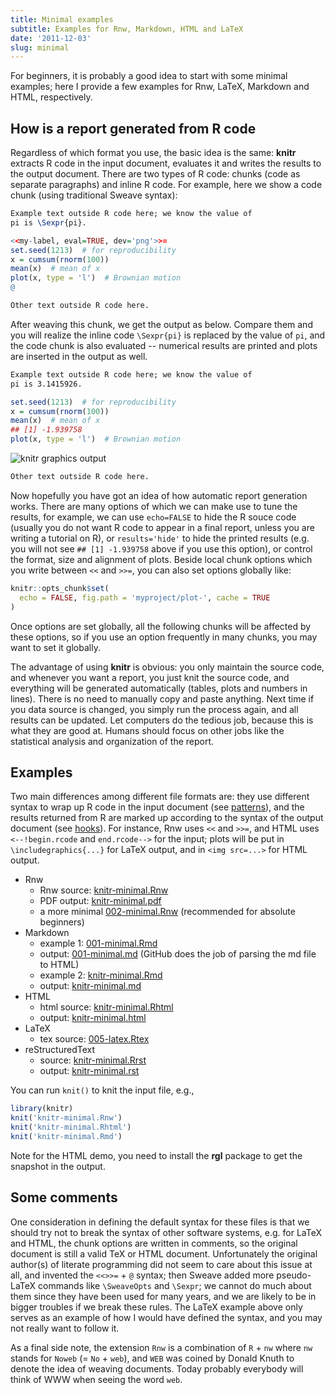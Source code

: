 ```yaml
---
title: Minimal examples
subtitle: Examples for Rnw, Markdown, HTML and LaTeX
date: '2011-12-03'
slug: minimal
---
```


For beginners, it is probably a good idea to start with some minimal examples; here I provide a few examples for Rnw, LaTeX, Markdown and HTML, respectively.

## How is a report generated from R code

Regardless of which format you use, the basic idea is the same: **knitr** extracts R code in the input document, evaluates it and writes the results to the output document. There are two types of R code: chunks (code as separate paragraphs) and inline R code. For example, here we show a code chunk (using traditional Sweave syntax):

```tex 
Example text outside R code here; we know the value of
pi is \Sexpr{pi}.
```
```r 
<<my-label, eval=TRUE, dev='png'>>=
set.seed(1213)  # for reproducibility
x = cumsum(rnorm(100))
mean(x)  # mean of x
plot(x, type = 'l')  # Brownian motion
@
```
```tex
Other text outside R code here.
```

After weaving this chunk, we get the output as below. Compare them and you will realize the inline code `\Sexpr{pi}` is replaced by the value of `pi`, and the code chunk is also evaluated -- numerical results are printed and plots are inserted in the output as well.

```tex
Example text outside R code here; we know the value of
pi is 3.1415926.
```
```r 
set.seed(1213)  # for reproducibility
x = cumsum(rnorm(100))
mean(x)  # mean of x
## [1] -1.939758
plot(x, type = 'l')  # Brownian motion
```
![knitr graphics output](https://db.yihui.org/imgur/ODApG.png)
```tex
Other text outside R code here.
```

Now hopefully you have got an idea of how automatic report generation works. There are many options of which we can make use to tune the results, for example, we can use `echo=FALSE` to hide the R souce code (usually you do not want R code to appear in a final report, unless you are writing a tutorial on R), or `results='hide'` to hide the printed results (e.g. you will not see `## [1] -1.939758` above if you use this option), or control the format, size and alignment of plots. Beside local chunk options which you write between `<<` and `>>=`, you can also set options globally like:

```r 
knitr::opts_chunk$set(
  echo = FALSE, fig.path = 'myproject/plot-', cache = TRUE
)
```

Once options are set globally, all the following chunks will be affected by these options, so if you use an option frequently in many chunks, you may want to set it globally.

The advantage of using **knitr** is obvious: you only maintain the source code, and whenever you want a report, you just knit the source code, and everything will be generated automatically (tables, plots and numbers in lines). There is no need to manually copy and paste anything. Next time if you data source is changed, you simply run the process again, and all results can be updated. Let computers do the tedious job, because this is what they are good at. Humans should focus on other jobs like the statistical analysis and organization of the report.

## Examples

Two main differences among different file formats are: they use different syntax to wrap up R code in the input document (see [patterns](../../patterns)), and the results returned from R are marked up according to the syntax of the output document (see [hooks](../../hooks)). For instance, Rnw uses `<<` and `>>=`, and HTML uses `<--!begin.rcode` and `end.rcode-->` for the input; plots will be put in `\includegraphics{...}` for LaTeX output, and in `<img src=...>` for HTML output.

- Rnw
  - Rnw source: [knitr-minimal.Rnw](https://github.com/yihui/knitr/blob/master/inst/examples/knitr-minimal.Rnw)
  - PDF output: [knitr-minimal.pdf](https://github.com/yihui/knitr/releases/download/doc/knitr-minimal.pdf)
  - a more minimal [002-minimal.Rnw](https://github.com/yihui/knitr-examples/blob/master/002-minimal.Rnw) (recommended for absolute beginners)
- Markdown
  - example 1: [001-minimal.Rmd](https://github.com/yihui/knitr-examples/blob/master/001-minimal.Rmd)
  - output: [001-minimal.md](https://github.com/yihui/knitr-examples/blob/master/001-minimal.md) (GitHub does the job of parsing the md file to HTML)
  - example 2: [knitr-minimal.Rmd](https://github.com/yihui/knitr/blob/master/inst/examples/knitr-minimal.Rmd)
  - output: [knitr-minimal.md](https://github.com/yihui/knitr/blob/master/inst/examples/knitr-minimal.md)
- HTML
  - html source: [knitr-minimal.Rhtml](https://github.com/yihui/knitr-examples/blob/master/003-minimal.Rhtml)
  - output: [knitr-minimal.html](https://rawgit.com/yihui/knitr-examples/master/003-minimal.html)
- LaTeX
  - tex source: [005-latex.Rtex](https://github.com/yihui/knitr-examples/blob/master/005-latex.Rtex)
- reStructuredText
  - source: [knitr-minimal.Rrst](https://github.com/yihui/knitr-examples/blob/master/006-minimal.Rrst)
  - output: [knitr-minimal.rst](https://github.com/yihui/knitr-examples/blob/master/006-minimal.rst)

You can run `knit()` to knit the input file, e.g.,

```r 
library(knitr)
knit('knitr-minimal.Rnw')
knit('knitr-minimal.Rhtml')
knit('knitr-minimal.Rmd')
```

Note for the HTML demo, you need to install the **rgl** package to get the snapshot in the output.

## Some comments

One consideration in defining the default syntax for these files is that we should try not to break the syntax of other software systems, e.g. for LaTeX and HTML, the chunk options are written in comments, so the original document is still a valid TeX or HTML document. Unfortunately the original author(s) of literate programming did not seem to care about this issue at all, and invented the `<<>>=` + `@` syntax; then Sweave added more pseudo-LaTeX commands like `\SweaveOpts` and `\Sexpr`; we cannot do much about them since they have been used for many years, and we are likely to be in bigger troubles if we break these rules. The LaTeX example above only serves as an example of how I would have defined the syntax, and you may not really want to follow it.

As a final side note, the extension `Rnw` is a combination of `R` + `nw` where `nw` stands for `Noweb` (= `No` + `web`), and `WEB` was coined by Donald Knuth to denote the idea of weaving documents. Today probably everybody will think of WWW when seeing the word `web`.
